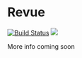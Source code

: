 # Revue
[![Build Status](https://travis-ci.org/dmchoull/revue.svg?branch=master)](https://travis-ci.org/dmchoull/revue)
[![](https://jitpack.io/v/dmchoull/revue.svg)](https://jitpack.io/#dmchoull/revue)

More info coming soon
